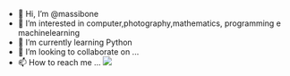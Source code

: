 - 👋 Hi, I’m @massibone
- 👀 I’m interested in computer,photography,mathematics, programming e machinelearning
- 🌱 I’m currently learning Python
- 💞️ I’m looking to collaborate on ...
- 📫 How to reach me ...
![](https://komarev.com/ghpvc/?username=massibone&color=brightgreen&style=flat-square&label=Profile+Views)
<!---
massibone/massibone is a ✨ special ✨ repository because its `README.md` (this file) appears on your GitHub profile.
You can click the Preview link to take a look at your changes.
--->
